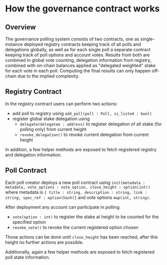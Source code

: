 # How the governance contract works

## Overview

The governance polling system consists of two contracts, one as single-instance deployed registry contracts keeping track of all polls and delegations globally, as well as for each single poll a separate contract keeping track of poll options and account votes. Results from both are combined in global vote counting, delegation information from registry, combined with on-chain balances applied as "delegated weighted" stake for each vote in each poll. Computing the final results can only happen off-chain due to the implied complexity.

## Registry Contract

In the registry contract users can perform two actions:
 - add poll to registry using `add_poll(poll : Poll, is_listed : bool)` 
 - register global stake delegation using
   -  `delegate(delegatee : address)` to register delegation of all stake (for polling only) from current height
   -  `revoke_delegation()` to revoke current delegation from current height

In addition, a few helper methods are exposed to fetch registered registry and delegation information.

## Poll Contract

Each poll creator deploys a new poll contract using `init(metadata : metadata, vote_options : vote_option, close_height : option(int))` where metadata is `{ title : string, description : string, link : string, spec_ref : option(hash)}` and vote options `map(int, string)`.

After deployment any account can participate in polling:
 - `vote(option : int)` to register the stake at height to be counted for the specified option
 - `revoke_vote()` to revoke the current registered option chosen

Those actions can be done until `close_height` has been reached, after this height no further actions are possible.

Additionally, again a few helper methods are exposed to fetch registered poll state information.

